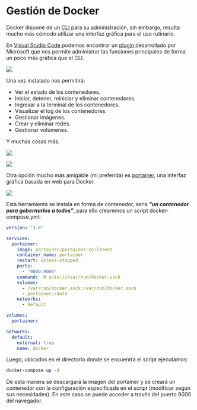 # Gestión de Docker

Docker dispone de un [CLI ](https://docs.docker.com/reference/)para su administración, sin embargo, resulta mucho más cómodo utilizar una interfaz gráfica para el uso rutinario.

En [Visual Studio Code ](https://code.visualstudio.com/)podemos encontrar un [plugin ](https://code.visualstudio.com/docs/containers/overview)desarrollado por Microsoft que nos permite administrar las funciones principales de forma un poco más gráfica que el CLI.

![](<.gitbook/assets/Extensión\_ Docker - Visual Studio Code 25\_6\_2022 08\_42\_12.png>)

Una vez instalado nos permitirá:

* Ver el estado de los contenedores.
* Iniciar, detener, reiniciar y eliminar contenedores.
* Ingresar a la terminal de los contenedores.
* Visualizar el log de los contenedores.
* Gestionar imágenes.
* Crear y eliminar redes.
* Gestionar volúmenes.

Y muchas cosas más.

![](<.gitbook/assets/Docker extension for Visual Studio Code - Google Chrome 25\_6\_2022 08\_46\_39.png>)

![](<.gitbook/assets/Gestión de contenedores - Docker - Google Chrome 25\_6\_2022 08\_56\_35.png>)

Otra opción mucho más amigable (mi preferida) es [portainer](https://www.portainer.io/), una interfaz gráfica basada en web para Docker.

![](<.gitbook/assets/Docker extension for Visual Studio Code - Google Chrome 25\_6\_2022 09\_05\_58.png>)

Esta herramienta se instala en forma de contenedor, seria _**"un contenedor para gobernarlos a todos"**_, para ello crearemos un script docker-compose.yml:

```yaml
version: "3.8"

services:
  portainer:
    image: portainer/portainer-ce:latest
    container_name: portainer
    restart: unless-stopped
    ports:
      - "9000:9000"
    command: -H unix:///var/run/docker.sock
    volumes:
      - /var/run/docker.sock:/var/run/docker.sock
      - portainer:/data
    networks:
      - default

volumes:
  portainer:

networks:
  default:
    external: true
    name: docker
```

Luego, ubicados en el directorio donde se encuentra el script ejecutamos:

```bash
docker-compose up -d
```

De esta manera se descargará la imagen del portainer y se creará un contenedor con la configuración especificada en el script (modificar según sus necesidades). En este caso se puede acceder a través del puerto 9000 del navegador.
